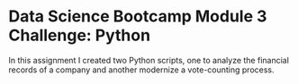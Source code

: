 # Data Science Bootcamp Module 3 Challenge: Python


In this assignment I created two Python scripts, one to analyze the financial records of a company and another modernize a vote-counting process.